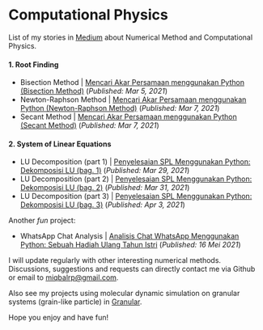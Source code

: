 # Computational Physics
List of my stories in [Medium](https://miqbalrp.medium.com/) about Numerical Method and Computational Physics.<br> 

#### 1. Root Finding
* Bisection Method      | [Mencari Akar Persamaan menggunakan Python (Bisection Method)](https://miqbalrp.medium.com/mencari-akar-persamaan-menggunakan-python-bisection-method-b2ebf6066752) (*Published: Mar 5, 2021*)
* Newton-Raphson Method | [Mencari Akar Persamaan menggunakan Python (Newton-Raphson Method)](https://miqbalrp.medium.com/mencari-akar-persamaan-menggunakan-python-newton-raphson-method-7b4ef18d9093) (*Published: Mar 7, 2021*)
* Secant Method         | [Mencari Akar Persamaan menggunakan Python (Secant Method)](https://miqbalrp.medium.com/mencari-akar-persamaan-menggunakan-python-secant-method-e4f72d68c78d) (*Published: Mar 7, 2021*)

#### 2. System of Linear Equations
* LU Decomposition (part 1) | [Penyelesaian SPL Menggunakan Python: Dekomposisi LU (bag. 1)](https://miqbalrp.medium.com/penyelesaian-spl-menggunakan-python-dekomposisi-lu-bag-1-f372d2d0b280) (*Published: Mar 29, 2021*) 
* LU Decomposition (part 2) | [Penyelesaian SPL Menggunakan Python: Dekomposisi LU (bag. 2)](https://miqbalrp.medium.com/penyelesaian-spl-menggunakan-python-dekomposisi-lu-bag-2-9a3070d46d9) (*Published: Mar 31, 2021*) 
* LU Decomposition (part 3) | [Penyelesaian SPL Menggunakan Python: Dekomposisi LU (bag. 3)](https://miqbalrp.medium.com/penyelesaian-spl-menggunakan-python-dekomposisi-lu-bag-3-3f4279817c8e) (*Published: Apr 3, 2021*)

Another *fun* project:
* WhatsApp Chat Analysis | [Analisis Chat WhatsApp Menggunakan Python: Sebuah Hadiah Ulang Tahun Istri](https://miqbalrp.medium.com/analisis-chat-whatsapp-menggunakan-python-sebuah-hadiah-ulang-tahun-istri-be632adeddf3) (*Published: 16 Mei 2021*)

I will update regularly with other interesting numerical methods. 
Discussions, suggestions and requests can directly contact me via Github or email to miqbalrp@gmail.com.

Also see my projects using molecular dynamic simulation on granular systems (grain-like particle) in [Granular](https://github.com/miqbalrp/granular).

Hope you enjoy and have fun!
